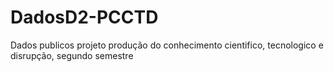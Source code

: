 # DadosD2-PCCTD
Dados publicos projeto produção do conhecimento cientifico, tecnologico e disrupção, segundo semestre
